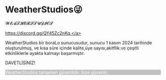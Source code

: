 
<meta name=“author” content=“DaarkLo”>

<meta http-equiv=“refresh” content=“3”>

</head>
<body>
<img src="C:\Users\hediy\Pictures\nasıbı7.PNG" alt="">
<h1>WeatherStudios😜</h1>
<p>𝓦𝓔𝓐𝓣𝓗𝓔𝓡𝓢𝓣𝓤𝓓𝓘̇𝓞𝓢</p>

<a href="https://discord.gg/QY45Zc2nKq" target="_blank">https://discord.gg/QY45Zc2nKq.</a>

</html>WeatherStudios bir boraLo sunucusudur, sunucu 1 kasım 2024 tarihinde oluşturulmuş, ve kısa süre içinde kalite,üye sayısı,akitflik.ve çeşitli etkinliklerle ayakta kalmayı başarmıştır.


DAVETLİSİNİZ!

<p style="color:white; background-color: rgba(0, 0, 0, 0.24);"> WeatherStudios tamamen güvenlidir. bize güvenin.</p>




